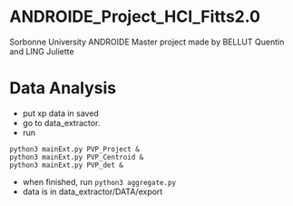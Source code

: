 # ANDROIDE_Project_HCI_Fitts2.0
Sorbonne University ANDROIDE Master project made by BELLUT Quentin and LING Juliette




# Data Analysis

* put xp data in saved
* go to data_extractor. 
* run 
```
python3 mainExt.py PVP_Project &
python3 mainExt.py PVP_Centroid &
python3 mainExt.py PVP_det &
```

* when finished, run ```python3 aggregate.py```
* data is in data_extractor/DATA/export


